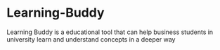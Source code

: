 # Learning-Buddy
Learning Buddy is a educational tool that can help business students in university learn and understand concepts in a deeper way

